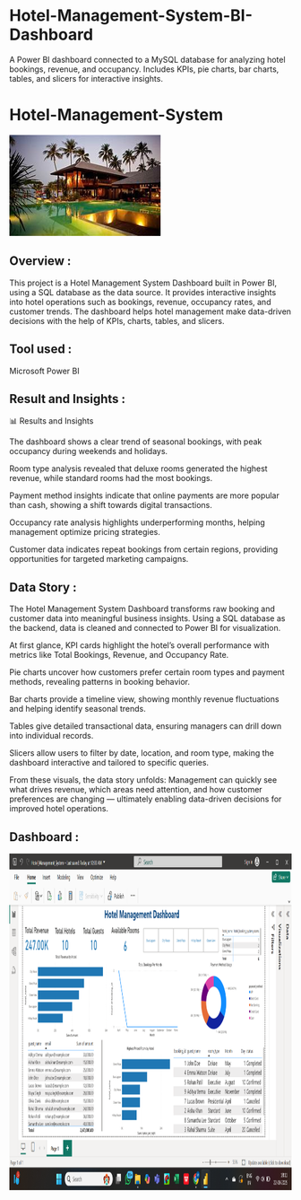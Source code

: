 # Hotel-Management-System-BI-Dashboard
A Power BI dashboard connected to a MySQL database for analyzing hotel bookings, revenue, and occupancy. Includes KPIs, pie charts, bar charts, tables, and slicers for interactive insights.

# Hotel-Management-System
![Coffee Background Banner (4)](hotel.png)

## Overview : 
This project is a Hotel Management System Dashboard built in Power BI, using a SQL database as the data source.
It provides interactive insights into hotel operations such as bookings, revenue, occupancy rates, and customer trends.
The dashboard helps hotel management make data-driven decisions with the help of KPIs, charts, tables, and slicers.
## Tool used :
Microsoft Power BI

## Result and Insights :
📊 Results and Insights

The dashboard shows a clear trend of seasonal bookings, with peak occupancy during weekends and holidays.

Room type analysis revealed that deluxe rooms generated the highest revenue, while standard rooms had the most bookings.

Payment method insights indicate that online payments are more popular than cash, showing a shift towards digital transactions.

Occupancy rate analysis highlights underperforming months, helping management optimize pricing strategies.

Customer data indicates repeat bookings from certain regions, providing opportunities for targeted marketing campaigns.

## Data Story :
The Hotel Management System Dashboard transforms raw booking and customer data into meaningful business insights.
Using a SQL database as the backend, data is cleaned and connected to Power BI for visualization.

At first glance, KPI cards highlight the hotel’s overall performance with metrics like Total Bookings, Revenue, and Occupancy Rate.

Pie charts uncover how customers prefer certain room types and payment methods, revealing patterns in booking behavior.

Bar charts provide a timeline view, showing monthly revenue fluctuations and helping identify seasonal trends.

Tables give detailed transactional data, ensuring managers can drill down into individual records.

Slicers allow users to filter by date, location, and room type, making the dashboard interactive and tailored to specific queries.

From these visuals, the data story unfolds:
Management can quickly see what drives revenue, which areas need attention, and how customer preferences are changing — ultimately enabling data-driven decisions for improved hotel operations.



## Dashboard :
<img src="./Hotel-Dashboard.png" width="3000" height="600"/>&nbsp;
